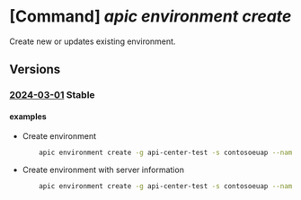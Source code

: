 # [Command] _apic environment create_

Create new or updates existing environment.

## Versions

### [2024-03-01](/Resources/mgmt-plane/L3N1YnNjcmlwdGlvbnMve30vcmVzb3VyY2Vncm91cHMve30vcHJvdmlkZXJzL21pY3Jvc29mdC5hcGljZW50ZXIvc2VydmljZXMve30vd29ya3NwYWNlcy97fS9lbnZpcm9ubWVudHMve30=/2024-03-01.xml) **Stable**

<!-- mgmt-plane /subscriptions/{}/resourcegroups/{}/providers/microsoft.apicenter/services/{}/workspaces/{}/environments/{} 2024-03-01 -->

#### examples

- Create environment
    ```bash
        apic environment create -g api-center-test -s contosoeuap --name public --title "Public cloud" --kind "development"
    ```

- Create environment with server information
    ```bash
        apic environment create -g api-center-test -s contosoeuap --name public-3 --title "Public cloud" --kind "development" --server "C:\Users\arpishah\examples\cli-examples\payload-examples\envcreate1.json" Where envcreate1.json contains { "type": "Azure API Management", "managementPortalUri": [ "management.azure.com/subscriptions/00000000-0000-0000-0000-000000000000/resourceGroups/my-resource-group/providers/Microsoft.ApiManagement/service/my-api-management-service" ] }
    ```
